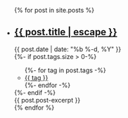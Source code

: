 
<ul class="posts">
  {% for post in site.posts %}
    <li>
        <a class="post-link" href="{{ post.url | relative_url }}">
          <h2 class="post-title">{{ post.title | escape }}</h2>
        </a>
        <div class="post-meta">
          <div class="post-date">
            <i class="calendar-icon"></i>
            {{ post.date | date: "%b %-d, %Y" }}
          </div>
          {%- if post.tags.size > 0-%}
          <ul class="post-tags">
            {%- for tag in post.tags -%}
            <li><a href="tags#{{tag}}">{{ tag }}</a></li>
            {%- endfor -%}
          </ul>
          {%- endif -%}
        </div>
        <div class="post">
            {{ post.post-excerpt }}
        </div>
    </li>
  {% endfor %}
</ul>

